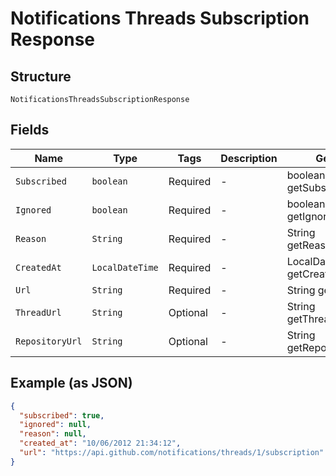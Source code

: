 
# Notifications Threads Subscription Response

## Structure

`NotificationsThreadsSubscriptionResponse`

## Fields

| Name | Type | Tags | Description | Getter | Setter |
|  --- | --- | --- | --- | --- | --- |
| `Subscribed` | `boolean` | Required | - | boolean getSubscribed() | setSubscribed(boolean subscribed) |
| `Ignored` | `boolean` | Required | - | boolean getIgnored() | setIgnored(boolean ignored) |
| `Reason` | `String` | Required | - | String getReason() | setReason(String reason) |
| `CreatedAt` | `LocalDateTime` | Required | - | LocalDateTime getCreatedAt() | setCreatedAt(LocalDateTime createdAt) |
| `Url` | `String` | Required | - | String getUrl() | setUrl(String url) |
| `ThreadUrl` | `String` | Optional | - | String getThreadUrl() | setThreadUrl(String threadUrl) |
| `RepositoryUrl` | `String` | Optional | - | String getRepositoryUrl() | setRepositoryUrl(String repositoryUrl) |

## Example (as JSON)

```json
{
  "subscribed": true,
  "ignored": null,
  "reason": null,
  "created_at": "10/06/2012 21:34:12",
  "url": "https://api.github.com/notifications/threads/1/subscription"
}
```

